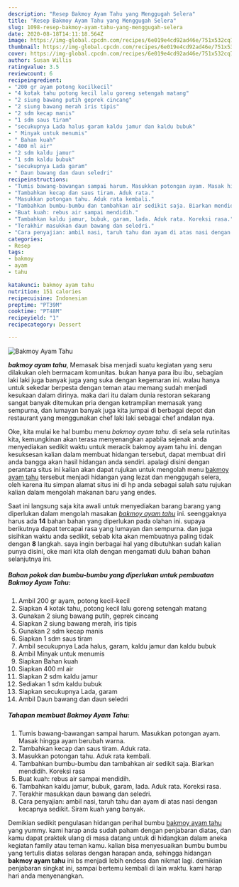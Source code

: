 ```yaml
---
description: "Resep Bakmoy Ayam Tahu yang Menggugah Selera"
title: "Resep Bakmoy Ayam Tahu yang Menggugah Selera"
slug: 1098-resep-bakmoy-ayam-tahu-yang-menggugah-selera
date: 2020-08-18T14:11:18.564Z
image: https://img-global.cpcdn.com/recipes/6e019e4cd92ad46e/751x532cq70/bakmoy-ayam-tahu-foto-resep-utama.jpg
thumbnail: https://img-global.cpcdn.com/recipes/6e019e4cd92ad46e/751x532cq70/bakmoy-ayam-tahu-foto-resep-utama.jpg
cover: https://img-global.cpcdn.com/recipes/6e019e4cd92ad46e/751x532cq70/bakmoy-ayam-tahu-foto-resep-utama.jpg
author: Susan Willis
ratingvalue: 3.5
reviewcount: 6
recipeingredient:
- "200 gr ayam potong kecilkecil"
- "4 kotak tahu potong kecil lalu goreng setengah matang"
- "2 siung bawang putih geprek cincang"
- "2 siung bawang merah iris tipis"
- "2 sdm kecap manis"
- "1 sdm saus tiram"
- "secukupnya Lada halus garam kaldu jamur dan kaldu bubuk"
- " Minyak untuk menumis"
- " Bahan kuah"
- "400 ml air"
- "2 sdm kaldu jamur"
- "1 sdm kaldu bubuk"
- "secukupnya Lada garam"
- " Daun bawang dan daun seledri"
recipeinstructions:
- "Tumis bawang-bawangan sampai harum. Masukkan potongan ayam. Masak hingga ayam berubah warna."
- "Tambahkan kecap dan saus tiram. Aduk rata."
- "Masukkan potongan tahu. Aduk rata kembali."
- "Tambahkan bumbu-bumbu dan tambahkan air sedikit saja. Biarkan mendidih. Koreksi rasa"
- "Buat kuah: rebus air sampai mendidih."
- "Tambahkan kaldu jamur, bubuk, garam, lada. Aduk rata. Koreksi rasa."
- "Terakhir masukkan daun bawang dan seledri."
- "Cara penyajian: ambil nasi, taruh tahu dan ayam di atas nasi dengan kecapnya sedikit. Siram kuah yang banyak."
categories:
- Resep
tags:
- bakmoy
- ayam
- tahu

katakunci: bakmoy ayam tahu 
nutrition: 151 calories
recipecuisine: Indonesian
preptime: "PT39M"
cooktime: "PT48M"
recipeyield: "1"
recipecategory: Dessert

---
```



![Bakmoy Ayam Tahu](https://img-global.cpcdn.com/recipes/6e019e4cd92ad46e/751x532cq70/bakmoy-ayam-tahu-foto-resep-utama.jpg)

<b><i>bakmoy ayam tahu</i></b>, Memasak bisa menjadi suatu kegiatan yang seru dilakukan oleh bermacam komunitas. bukan hanya para ibu ibu, sebagian laki laki juga banyak juga yang suka dengan kegemaran ini. walau hanya untuk sekedar berpesta dengan teman atau memang sudah menjadi kesukaan dalam dirinya. maka dari itu dalam dunia restoran sekarang sangat banyak ditemukan pria dengan ketrampilan memasak yang sempurna, dan lumayan banyak juga kita jumpai di berbagai depot dan restaurant yang menggunakan chef laki laki sebagai chef andalan nya.

Oke, kita mulai ke hal bumbu menu <i>bakmoy ayam tahu</i>. di sela sela rutinitas kita, kemungkinan akan terasa menyenangkan apabila sejenak anda menyediakan sedikit waktu untuk meracik bakmoy ayam tahu ini. dengan kesuksesan kalian dalam membuat hidangan tersebut, dapat membuat diri anda bangga akan hasil hidangan anda sendiri. apalagi disini dengan perantara situs ini kalian akan dapat rujukan untuk mengolah menu <u>bakmoy ayam tahu</u> tersebut menjadi hidangan yang lezat dan menggugah selera, oleh karena itu simpan alamat situs ini di hp anda sebagai salah satu rujukan kalian dalam mengolah makanan baru yang endes.




Saat ini langsung saja kita awali untuk menyediakan barang barang yang diperlukan dalam mengolah masakan <u><i>bakmoy ayam tahu</i></u> ini. seenggaknya harus ada <b>14</b> bahan bahan yang diperlukan pada olahan ini. supaya berikutnya dapat tercapai rasa yang lumayan dan sempurna. dan juga sisihkan waktu anda sedikit, sebab kita akan membuatnya paling tidak dengan <b>8</b> langkah. saya ingin berbagai hal yang dibutuhkan sudah kalian punya disini, oke mari kita olah dengan mengamati dulu bahan bahan selanjutnya ini.

<!--inarticleads1-->

##### Bahan pokok dan bumbu-bumbu yang diperlukan untuk pembuatan Bakmoy Ayam Tahu:

1. Ambil 200 gr ayam, potong kecil-kecil
1. Siapkan 4 kotak tahu, potong kecil lalu goreng setengah matang
1. Gunakan 2 siung bawang putih, geprek cincang
1. Siapkan 2 siung bawang merah, iris tipis
1. Gunakan 2 sdm kecap manis
1. Siapkan 1 sdm saus tiram
1. Ambil secukupnya Lada halus, garam, kaldu jamur dan kaldu bubuk
1. Ambil  Minyak untuk menumis
1. Siapkan  Bahan kuah
1. Siapkan 400 ml air
1. Siapkan 2 sdm kaldu jamur
1. Sediakan 1 sdm kaldu bubuk
1. Siapkan secukupnya Lada, garam
1. Ambil  Daun bawang dan daun seledri




<!--inarticleads2-->

##### Tahapan membuat Bakmoy Ayam Tahu:

1. Tumis bawang-bawangan sampai harum. Masukkan potongan ayam. Masak hingga ayam berubah warna.
1. Tambahkan kecap dan saus tiram. Aduk rata.
1. Masukkan potongan tahu. Aduk rata kembali.
1. Tambahkan bumbu-bumbu dan tambahkan air sedikit saja. Biarkan mendidih. Koreksi rasa
1. Buat kuah: rebus air sampai mendidih.
1. Tambahkan kaldu jamur, bubuk, garam, lada. Aduk rata. Koreksi rasa.
1. Terakhir masukkan daun bawang dan seledri.
1. Cara penyajian: ambil nasi, taruh tahu dan ayam di atas nasi dengan kecapnya sedikit. Siram kuah yang banyak.




Demikian sedikit pengulasan hidangan perihal bumbu <u>bakmoy ayam tahu</u> yang yummy. kami harap anda sudah paham dengan penjabaran diatas, dan kamu dapat praktek ulang di masa datang untuk di hidangkan dalam aneka kegiatan family atau teman kamu. kalian bisa menyesuaikan bumbu bumbu yang tertulis diatas selaras dengan harapan anda, sehingga hidangan <b>bakmoy ayam tahu</b> ini bs menjadi lebih endess dan nikmat lagi. demikian penjabaran singkat ini, sampai bertemu kembali di lain waktu. kami harap hari anda menyenangkan.
